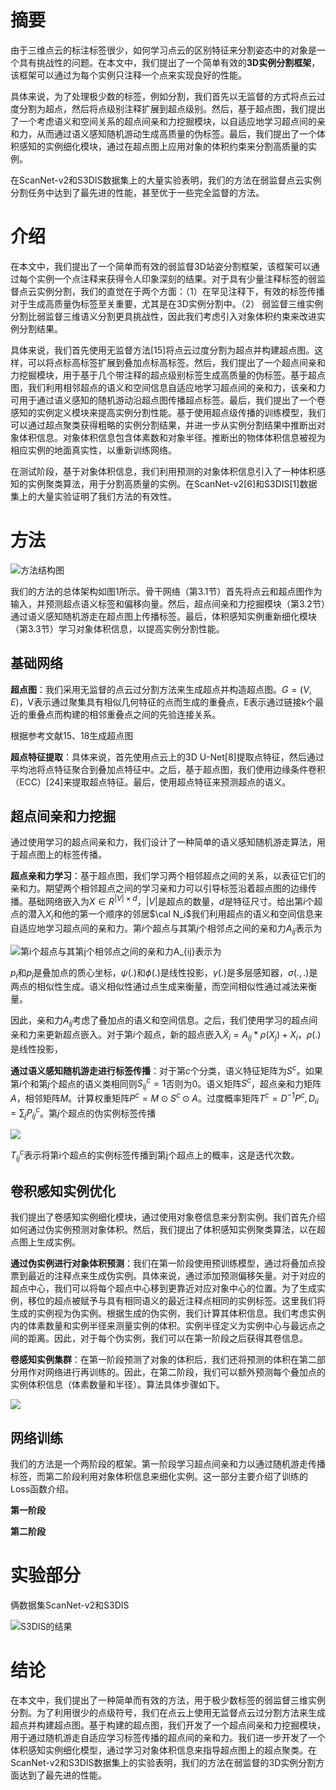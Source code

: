 # 摘要

由于三维点云的标注标签很少，如何学习点云的区别特征来分割姿态中的对象是一个具有挑战性的问题。在本文中，我们提出了一个简单有效的**3D实例分割框架**，该框架可以通过为每个实例只注释一个点来实现良好的性能。

具体来说，为了处理极少数的标签，例如分割，我们首先以无监督的方式将点云过度分割为超点，然后将点级别注释扩展到超点级别。然后，基于超点图，我们提出了一个考虑语义和空间关系的超点间亲和力挖掘模块，以自适应地学习超点间的亲和力，从而通过语义感知随机游动生成高质量的伪标签。最后，我们提出了一个体积感知的实例细化模块，通过在超点图上应用对象的体积约束来分割高质量的实例。

在ScanNet-v2和S3DIS数据集上的大量实验表明，我们的方法在弱监督点云实例分割任务中达到了最先进的性能，甚至优于一些完全监督的方法。

# 介绍

在本文中，我们提出了一个简单而有效的弱监督3D站姿分割框架，该框架可以通过每个实例一个点注释来获得令人印象深刻的结果。对于具有少量注释标签的弱监督点云实例分割，我们的直觉在于两个方面：（1）在罕见注释下，有效的标签传播对于生成高质量伪标签至关重要，尤其是在3D实例分割中。（2） 弱监督三维实例分割比弱监督三维语义分割更具挑战性，因此我们考虑引入对象体积约束来改进实例分割结果。

具体来说，我们首先使用无监督方法[15]将点云过度分割为超点并构建超点图。这样，可以将点标高标签扩展到叠加点标高标签。然后，我们提出了一个超点间亲和力挖掘模块，用于基于几个带注释的超点级别标签生成高质量的伪标签。基于超点图，我们利用相邻超点的语义和空间信息自适应地学习超点间的亲和力，该亲和力可用于通过语义感知的随机游动沿超点图传播超点标签。最后，我们提出了一个卷感知的实例定义模块来提高实例分割性能。基于使用超点级传播的训练模型，我们可以通过超点聚类获得粗略的实例分割结果，并进一步从实例分割结果中推断出对象体积信息。对象体积信息包含体素数和对象半径。推断出的物体体积信息被视为相应实例的地面真实性，以重新训练网络。

在测试阶段，基于对象体积信息，我们利用预测的对象体积信息引入了一种体积感知的实例聚类算法，用于分割高质量的实例。在ScanNet-v2[6]和S3DIS[1]数据集上的大量实验证明了我们方法的有效性。

# 方法

![方法结构图](1.png)

我们的方法的总体架构如图1所示。骨干网络（第3.1节）首先将点云和超点图作为输入，并预测超点语义标签和偏移向量。然后，超点间亲和力挖掘模块（第3.2节）通过语义感知随机游走在超点图上传播标签。最后，体积感知实例重新细化模块（第3.3节）学习对象体积信息，以提高实例分割性能。

## 基础网络

**超点图**：我们采用无监督的点云过分割方法来生成超点并构造超点图。$G=(V,E)$，V表示通过聚集具有相似几何特征的点而生成的重叠点，E表示通过链接k个最近的重叠点而构建的相邻重叠点之间的先验连接关系。

根据参考文献15、18生成超点图

**超点特征提取**：具体来说，首先使用点云上的3D U-Net[8]提取点特征，然后通过平均池将点特征聚合到叠加点特征中。之后，基于超点图，我们使用边缘条件卷积（ECC）[24]来提取超点特征。最后，使用超点特征来预测超点的语义。



## 超点间亲和力挖掘

通过使用学习的超点间亲和力，我们设计了一种简单的语义感知随机游走算法，用于超点图上的标签传播。

**超点亲和力学习**：基于超点图，我们学习两个相邻超点之间的关系，以表征它们的亲和力。期望两个相邻超点之间的学习亲和力可以引导标签沿着超点图的边缘传播。基础网络嵌入为$X\in R^{|V|\times d}$，$|V|$是超点的数量，$d$是特征尺寸。给出第$i$个超点的潜入$X_i$和他的第一个顺序的邻居$\cal N_i$我们利用超点的语义和空间信息来自适应地学习超点间的亲和力。第$i$个超点与其第$j$个相邻点之间的亲和力$A_{ij}$表示为

![第$i$个超点与其第$j$个相邻点之间的亲和力$A_{ij}$表示为](2.png)

$p_i$和$p_j$是叠加点的质心坐标，$\psi(.)$和$\phi(.)$是线性投影，$\gamma(.)$是多层感知器，$\sigma(.,.)$是两点的相似性生成。语义相似性通过点生成来衡量，而空间相似性通过减法来衡量。

因此，亲和力$A_{ij}$考虑了叠加点的语义和空间信息。之后，我们使用学习的超点间亲和力来更新超点嵌入。对于第$i$个超点，新的超点嵌入$\tilde X_i = A_{ij} * \rho(X_j) + X_i$，$\rho(.)$是线性投影，

**通过语义感知随机游走进行标签传播**：对于第$c$个分类，语义特征矩阵为$S^c$。如果第$i$个和第$j$个超点的语义类相同则$S^c_{ij}=1$否则为0。语义矩阵$S^c$，超点亲和力矩阵$A$，相邻矩阵$M$。计算权重矩阵$P^c=M\odot S^c\odot A$。过度概率矩阵$T^c=D^{-1}P^c,D_{ii}=\sum_jP^c_{ij}$。第$j$个超点的伪实例标签传播

![](3.png)

$T_{ij}^c$表示将第i个超点的实例标签传播到第j个超点上的概率，这是迭代次数。

## 卷积感知实例优化

我们提出了卷感知实例细化模块，通过使用对象卷信息来分割实例。我们首先介绍如何通过伪实例预测对象体积。然后，我们提出了体积感知实例聚类算法，以在超点图上生成实例。

**通过伪实例进行对象体积预测**：我们在第一阶段使用预训练模型，通过将叠加点投票到最近的注释点来生成伪实例。具体来说，通过添加预测偏移矢量。对于对应的超点中心，我们可以将每个超点中心移到更靠近对应对象中心的位置。为了生成实例，移位的超点被赋予与具有相同语义的最近注释点相同的实例标签。这里我们将生成的实例视为伪实例。根据生成的伪实例，我们计算其体积信息。我们考虑实例内的体素数量和实例半径来测量实例的体积。实例半径定义为实例中心与最远点之间的距离。因此，对于每个伪实例，我们可以在第一阶段之后获得其卷信息。

**卷感知实例集群**：在第一阶段预测了对象的体积后，我们还将预测的体积在第二部分用作对网络进行再训练的。因此，在第二阶段，我们可以额外预测每个叠加点的实例体积信息（体素数量和半径）。算法具体步骤如下。

![](5.png)

## 网络训练

我们的方法是一个两阶段的框架。第一阶段学习超点间亲和力以通过随机游走传播标签，而第二阶段利用对象体积信息来细化实例。这一部分主要介绍了训练的Loss函数介绍。

**第一阶段**

**第二阶段**

# 实验部分

俩数据集ScanNet-v2和S3DIS

![S3DIS的结果](6.png)

# 结论

在本文中，我们提出了一种简单而有效的方法，用于极少数标签的弱监督三维实例分割。为了利用很少的点级符号，我们在点云上使用无监督点云过分割方法来生成超点并构建超点图。基于构建的超点图，我们开发了一个超点间亲和力挖掘模块，用于通过随机游走自适应学习标签传播的超点间的亲和力。我们进一步开发了一个体积感知实例细化模型，通过学习对象体积信息来指导超点图上的超点聚类。在ScanNet-v2和S3DIS数据集上的实验表明，我们的方法在弱监督的3D实例分割方面达到了最先进的性能。